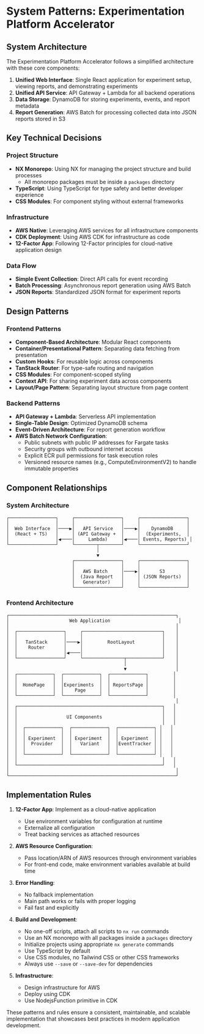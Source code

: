# System Patterns: Experimentation Platform Accelerator

## System Architecture

The Experimentation Platform Accelerator follows a simplified architecture with these core components:

1. **Unified Web Interface**: Single React application for experiment setup, viewing reports, and demonstrating experiments
2. **Unified API Service**: API Gateway + Lambda for all backend operations
3. **Data Storage**: DynamoDB for storing experiments, events, and report metadata
4. **Report Generation**: AWS Batch for processing collected data into JSON reports stored in S3

## Key Technical Decisions

### Project Structure
- **NX Monorepo**: Using NX for managing the project structure and build processes
  - All monorepo packages must be inside a `packages` directory
- **TypeScript**: Using TypeScript for type safety and better developer experience
- **CSS Modules**: For component styling without external frameworks

### Infrastructure
- **AWS Native**: Leveraging AWS services for all infrastructure components
- **CDK Deployment**: Using AWS CDK for infrastructure as code
- **12-Factor App**: Following 12-Factor principles for cloud-native application design

### Data Flow
- **Simple Event Collection**: Direct API calls for event recording
- **Batch Processing**: Asynchronous report generation using AWS Batch
- **JSON Reports**: Standardized JSON format for experiment reports

## Design Patterns

### Frontend Patterns
- **Component-Based Architecture**: Modular React components
- **Container/Presentational Pattern**: Separating data fetching from presentation
- **Custom Hooks**: For reusable logic across components
- **TanStack Router**: For type-safe routing and navigation
- **CSS Modules**: For component-scoped styling
- **Context API**: For sharing experiment data across components
- **Layout/Page Pattern**: Separating layout structure from page content

### Backend Patterns
- **API Gateway + Lambda**: Serverless API implementation
- **Single-Table Design**: Optimized DynamoDB schema
- **Event-Driven Architecture**: For report generation workflow
- **AWS Batch Network Configuration**:
  - Public subnets with public IP addresses for Fargate tasks
  - Security groups with outbound internet access
  - Explicit ECR pull permissions for task execution roles
  - Versioned resource names (e.g., ComputeEnvironmentV2) to handle immutable properties

## Component Relationships

### System Architecture

```
┌─────────────────┐     ┌─────────────────┐     ┌─────────────────┐
│                 │     │                 │     │                 │
│  Web Interface  │────▶│   API Service   │────▶│    DynamoDB     │
│  (React + TS)   │     │ (API Gateway +  │     │  (Experiments,  │
│                 │◀────│     Lambda)     │◀────│ Events, Reports) │
└─────────────────┘     └────────┬────────┘     └─────────────────┘
                                 │
                                 ▼
                        ┌─────────────────┐     ┌─────────────────┐
                        │                 │     │                 │
                        │   AWS Batch     │────▶│       S3        │
                        │  (Java Report   │     │ (JSON Reports)  │
                        │   Generator)    │     │                 │
                        └─────────────────┘     └─────────────────┘
```

### Frontend Architecture

```
┌─────────────────────────────────────────────────────────────┐
│                      Web Application                         │
│                                                             │
│  ┌─────────────────┐     ┌─────────────────────────────┐    │
│  │                 │     │                             │    │
│  │   TanStack      │────▶│         RootLayout          │    │
│  │    Router       │     │                             │    │
│  │                 │◀────│                             │    │
│  └─────────────────┘     └───────────────┬─────────────┘    │
│                                          │                  │
│                                          ▼                  │
│  ┌─────────────┐  ┌─────────────┐  ┌─────────────┐         │
│  │             │  │             │  │             │         │
│  │  HomePage   │  │Experiments  │  │ ReportsPage │         │
│  │             │  │    Page     │  │             │         │
│  └─────────────┘  └─────────────┘  └─────────────┘         │
│                                                             │
│  ┌─────────────────────────────────────────────────────┐   │
│  │                                                     │   │
│  │                  UI Components                      │   │
│  │                                                     │   │
│  │  ┌─────────────┐  ┌─────────────┐  ┌─────────────┐ │   │
│  │  │             │  │             │  │             │ │   │
│  │  │ Experiment  │  │ Experiment  │  │ Experiment  │ │   │
│  │  │  Provider   │  │   Variant   │  │EventTracker │ │   │
│  │  │             │  │             │  │             │ │   │
│  │  └─────────────┘  └─────────────┘  └─────────────┘ │   │
│  │                                                     │   │
│  └─────────────────────────────────────────────────────┘   │
│                                                             │
└─────────────────────────────────────────────────────────────┘
```

## Implementation Rules

1. **12-Factor App**: Implement as a cloud-native application
   - Use environment variables for configuration at runtime
   - Externalize all configuration
   - Treat backing services as attached resources

2. **AWS Resource Configuration**:
   - Pass location/ARN of AWS resources through environment variables
   - For front-end code, make environment variables available at build time

3. **Error Handling**:
   - No fallback implementation
   - Main path works or fails with proper logging
   - Fail fast and explicitly

4. **Build and Development**:
   - No one-off scripts, attach all scripts to `nx run` commands
   - Use an NX monorepo with all packages inside a `packages` directory
   - Initialize projects using appropriate `nx generate` commands
   - Use TypeScript by default
   - Use CSS modules, no Tailwind CSS or other CSS frameworks
   - Always use `--save` or `--save-dev` for dependencies

5. **Infrastructure**:
   - Design infrastructure for AWS
   - Deploy using CDK
   - Use NodejsFunction primitive in CDK

These patterns and rules ensure a consistent, maintainable, and scalable implementation that showcases best practices in modern application development.